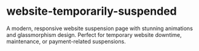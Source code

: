 # website-temporarily-suspended
A modern, responsive website suspension page with stunning animations and glassmorphism design. Perfect for temporary website downtime, maintenance, or payment-related suspensions.
